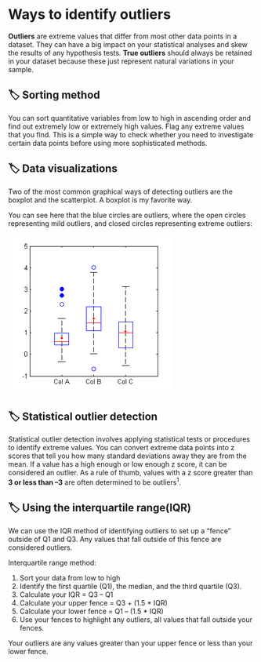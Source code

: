 # Ways to identify outliers

**Outliers** are extreme values that differ from most other data points in a dataset. They can have a big impact on your statistical analyses and skew the results of any hypothesis tests. **True outliers** should always be retained in your dataset because these just represent natural variations in your sample.

## :label: Sorting method

You can sort quantitative variables from low to high in ascending order and find out extremely low or extremely high values. Flag any extreme values that you find. This is a simple way to check whether you need to investigate certain data points before using more sophisticated methods.

## :label: Data visualizations

Two of the most common graphical ways of detecting outliers are the boxplot and the scatterplot. A boxplot is my favorite way.

You can see here that the blue circles are outliers, where the open circles representing mild outliers, and closed circles representing extreme outliers:

![boxplot](./images/outlier-Boxplot.png "boxplot")

## :label: Statistical outlier detection

Statistical outlier detection involves applying statistical tests or procedures to identify extreme values. You can convert extreme data points into z scores that tell you how many standard deviations away they are from the mean. If a value has a high enough or low enough z score, it can be considered an outlier. As a rule of thumb, values with a z score greater than **3 or less than –3** are often determined to be outliers<sup>1</sup>.

## :label: Using the interquartile range(IQR)

We can use the IQR method of identifying outliers to set up a “fence” outside of Q1 and Q3. Any values that fall outside of this fence are considered outliers.

Interquartile range method:

1. Sort your data from low to high
2. Identify the first quartile (Q1), the median, and the third quartile (Q3).
3. Calculate your IQR = Q3 – Q1
4. Calculate your upper fence = Q3 + (1.5 * IQR)
5. Calculate your lower fence = Q1 – (1.5 * IQR)
6. Use your fences to highlight any outliers, all values that fall outside your fences.

Your outliers are any values greater than your upper fence or less than your lower fence.

